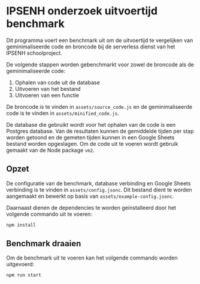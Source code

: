 # IPSENH onderzoek uitvoertijd benchmark
Dit programma voert een benchmark uit om de uitvoertijd te vergelijken van geminimaliseerde code en broncode bij de serverless dienst van het IPSENH schoolproject.

De volgende stappen worden gebenchmarkt voor zowel de broncode als de geminimaliseerde code:
1. Ophalen van code uit de database
2. Uitvoeren van het bestand
3. Uitvoeren van een functie

De broncode is te vinden in `assets/source_code.js` en de geminimaliseerde code is te vinden in `assets/minified_code.js`.

De database die gebruikt wordt voor het ophalen van de code is een Postgres database. Van de resultaten kunnen de gemiddelde tijden per stap worden getoond en de gemeten tijden kunnen in een Google Sheets bestand worden opgeslagen. Om de code uit te voeren wordt gebruik gemaakt van de Node package `vm2`.

## Opzet
De configuratie van de benchmark, database verbinding en Google Sheets verbinding is te vinden in `assets/config.jsonc`. Dit bestand dient te worden aangemaakt en bewerkt op basis van `assets/example-config.jsonc`.

Daarnaast dienen de dependencies te worden geïnstalleerd door het volgende commando uit te voeren:
```cmd
npm install
```

## Benchmark draaien
Om de benchmark uit te voeren kan het volgende commando worden uitgevoerd:

```cmd
npm run start
```